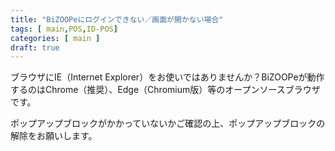 ```yaml
---
title: "BiZOOPeにログインできない／画面が開かない場合"
tags: [ main,POS,ID-POS]
categories: [ main ]
draft: true
---
```


ブラウザにIE（Internet Explorer）をお使いではありませんか？BiZOOPeが動作するのはChrome（推奨）、Edge（Chromium版）等のオープンソースブラウザです。

ポップアップブロックがかかっていないかご確認の上、ポップアップブロックの解除をお願いします。